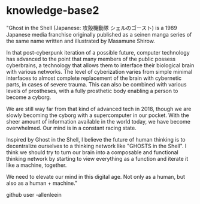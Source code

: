 # knowledge-base2
"Ghost in the Shell (Japanese: 攻殻機動隊 シェルのゴースト) is a 1989 Japanese media franchise originally published as a seinen manga series of the same name written and illustrated by Masamune Shirow.

In that post-cyberpunk iteration of a possible future, computer technology has advanced to the point that many members of the public possess cyberbrains, a technology that allows them to interface their biological brain with various networks. The level of cyberization varies from simple minimal interfaces to almost complete replacement of the brain with cybernetic parts, in cases of severe trauma. This can also be combined with various levels of prostheses, with a fully prosthetic body enabling a person to become a cyborg.

We are still way far from that kind of advanced tech in 2018, though we are slowly becoming the cyborg with a supercomputer in our pocket. With the sheer amount of information available in the world today, we have become overwhelmed. Our mind is in a constant racing state.

Inspired by Ghost in the Shell, I believe the future of human thinking is to decentralize ourselves to a thinking network like "GHOSTS in the Shell". I think we should try to turn our brain into a composable and functional thinking network by starting to view everything as a function and iterate it like a machine, together.

We need to elevate our mind in this digital age. Not only as a human, but also as a human + machine."

github user -allenleein

